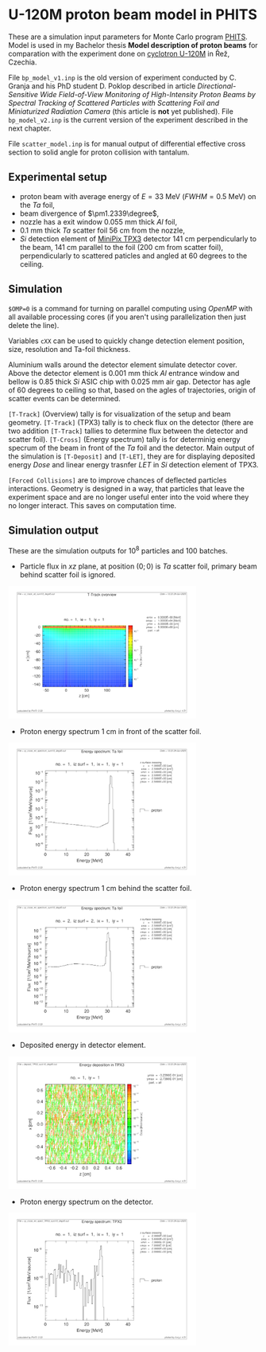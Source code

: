 # U-120M proton beam model in PHITS
These are a simulation input parameters for Monte Carlo program [PHITS](https://phits.jaea.go.jp/). Model is used in my Bachelor thesis **Model description of proton beams** for comparation with the experiment done on [cyclotron U-120M](https://www.ujf.cas.cz/en/departments/department-of-accelerators/cyclotron/) in Řež, Czechia. 

File `bp_model_v1.inp` is the old version of experiment conducted by C. Granja and his PhD student D. Poklop described in article *Directional-Sensitive Wide Field-of-View Monitoring of High-Intensity Proton Beams by Spectral Tracking of Scattered Particles with Scattering Foil and Miniaturized Radiation Camera* (this article is **not** yet published).  File `bp_model_v2.inp` is the current version of the experiment described in the next chapter. 

File `scatter_model.inp` is for manual output of differential effective cross section to solid angle for proton collision with tantalum. 

## Experimental setup
- proton beam with average energy of $E=33$ MeV ($FWHM = 0.5$ MeV) on the $Ta$ foil,
- beam divergence of $\pm1.2339\degree$,
- nozzle has a exit window $0.055$ mm thick $Al$ foil, 
- $0.1$ mm thick $Ta$ scatter foil $56$ cm from the nozzle, 
- $Si$ detection element of [MiniPix TPX3](https://advacam.com/camera/minipix-tpx3/) detector $141$ cm perpendicularly to the beam, $141$ cm parallel to the foil ($200$ cm from scatter foil), perpendicularly to scattered paticles and angled at $60$ degrees to the ceiling. 

## Simulation
`$OMP=0` is a command for turning on parallel computing using *OpenMP* with all available processing cores (if you aren't using parallelization then just delete the line). 

Variables `cXX` can be used to quickly change detection element position, size, resolution and Ta-foil thickness. 

Aluminium walls around the detector element simulate detector cover. Above the detector element is $0.001$ mm thick $Al$ entrance window and bellow is $0.85$ thick $Si$ ASIC chip with $0.025$ mm air gap. Detector has agle of $60$ degrees to ceiling so that, based on the agles of trajectories, origin of scatter events can be determined. 

`[T-Track]` (Overview) tally is for visualization of the setup and beam geometry. `[T-Track]` (TPX3) tally is to check flux on the detector (there are two addition `[T-Track]` tallies to determine flux between the detector and scatter foil). `[T-Cross]` (Energy spectrum) tally is for determinig energy specrum of the beam in front of the $Ta$ foil and the detector. Main output of the simulation is `[T-Deposit]` and `[T-LET]`, they are for displaying deposited energy $Dose$ and linear energy trasnfer $LET$ in $Si$ detection element of TPX3. 

`[Forced Collisions]` are to improve chances of deflected particles interactions. Geometry is designed in a way, that particles that leave the experiment space and are no longer useful enter into the void where they no longer interact. This saves on computation time. 

## Simulation output

These are the simulation outputs for $10^{8}$ particles and $100$ batches.  

- Particle flux in $xz$ plane, at position $(0;0)$ is $Ta$ scatter foil, primary beam behind scatter foil is ignored.
<img src="simulation_output/track_all.png" width=75% height=75%>

- Proton energy spectrum $1$ cm in front of the scatter foil. 
<img src="simulation_output/foil_spectrum_1.png" width=75% height=75%>

- Proton energy spectrum $1$ cm behind the scatter foil. 
<img src="simulation_output/foil_spectrum_2.png" width=75% height=75%>

- Deposited energy in detector element. 
<img src="simulation_output/deposit_TPX3.png" width=75% height=75%>

- Proton energy spectrum on the detector. 
<img src="simulation_output/det_spectrum.png" width=75% height=75%>

